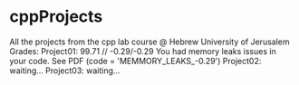 # cppProjects
All the projects from the cpp lab course @ Hebrew University of Jerusalem
Grades:
Project01: 99.71 // -0.29/-0.29 You had memory leaks issues in your code. See PDF (code = 'MEMMORY_LEAKS_-0.29') 
Project02: waiting...
Project03: waiting...
